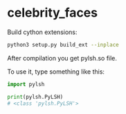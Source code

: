 # celebrity_faces

Build cython extensions:

```bash
python3 setup.py build_ext --inplace
```
After compilation you get pylsh.so file.

To use it, type something like this:
```python
import pylsh

print(pylsh.PyLSH)
# <class 'pylsh.PyLSH'>
```
